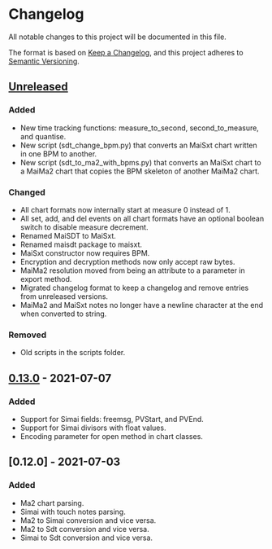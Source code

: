 # Changelog
All notable changes to this project will be documented in this file.

The format is based on [Keep a Changelog](https://keepachangelog.com/en/1.0.0/),
and this project adheres to [Semantic Versioning](https://semver.org/spec/v2.0.0.html).

## [Unreleased]
### Added
- New time tracking functions: measure_to_second, second_to_measure, and quantise.
- New script (sdt_change_bpm.py) that converts an MaiSxt chart written in one BPM to another.
- New script (sdt_to_ma2_with_bpms.py) that converts an MaiSxt chart to a MaiMa2 chart that copies the BPM skeleton of another MaiMa2 chart.

### Changed
- All chart formats now internally start at measure 0 instead of 1.
- All set, add, and del events on all chart formats have an optional boolean switch to disable measure decrement.
- Renamed MaiSDT to MaiSxt.
- Renamed maisdt package to maisxt.
- MaiSxt constructor now requires BPM.
- Encryption and decryption methods now only accept raw bytes.
- MaiMa2 resolution moved from being an attribute to a parameter in export method.
- Migrated changelog format to keep a changelog and remove entries from unreleased versions.
- MaiMa2 and MaiSxt notes no longer have a newline character at the end when converted to string.

### Removed
- Old scripts in the scripts folder.

## [0.13.0] - 2021-07-07
### Added
- Support for Simai fields: freemsg, PVStart, and PVEnd.
- Support for Simai divisors with float values.
- Encoding parameter for open method in chart classes.

## [0.12.0] - 2021-07-03
### Added
- Ma2 chart parsing.
- Simai with touch notes parsing.
- Ma2 to Simai conversion and vice versa.
- Ma2 to Sdt conversion and vice versa.
- Simai to Sdt conversion and vice versa.

[Unreleased]: https://github.com/donmai-me/MaiConverter/compare/0.13.0...HEAD
[0.13.0]: https://github.com/donmai-me/MaiConverter/compare/0.12.0...0.13.0
